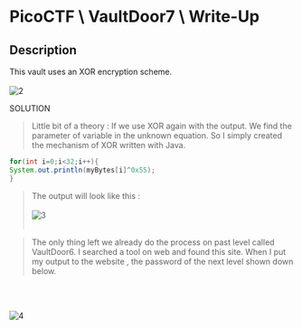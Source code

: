 

# PicoCTF \ VaultDoor7 \ Write-Up 

## Description
This vault uses an XOR encryption scheme.
<br></br>
![2](https://github.com/boranakova/ctf/assets/56170942/9d271e51-8a62-45e4-b9d7-9cff8670a5f7)



SOLUTION 


> Little bit of a theory : If we use XOR again with the output. We find the parameter of variable in the unknown equation.
> So I simply created the mechanism of XOR written with Java.

```java
for(int i=0;i<32;i++){
System.out.println(myBytes[i]^0x55);
}
```

> The output will look like this : 
<br></br>
![3](https://github.com/boranakova/ctf/assets/56170942/e09d2b26-5bcb-4921-ba57-921663446985)
<br></br>

> The only thing left we already do the process on past level called VaultDoor6. I searched a tool on web and found this site.
> When I put my output to the website , the password of the next level shown down below.

<br></br>

![4](https://github.com/boranakova/ctf/assets/56170942/2d978a68-789d-4cd3-917b-36ce94ee259e)
